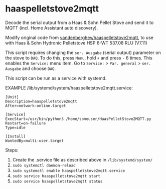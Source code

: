 # haaspelletstove2mqtt
Decode the serial output from a Haas & Sohn Pellet Stove and send it to MQTT (incl. Home Assistant auto discovery).

Modify original code from [vandenberghev/haaspelletstove2mqtt](https://github.com/vandenberghev/haaspelletstove2mqtt), to use with Haas & Sohn Hydronic Pelletstove HSP 6-WT 537.08 RLU (V7.11)

This script requires changing the `ser. Ausgabe` (serial output) parameter on the stove to `DAQ`.
To do this, press `Menu`, hold `+` and press `-` 6 times. This enables the `Service:` menu item.
Go to `Service:` > `Par. general` > `ser. Ausgabe` and choose `DAQ`.

This script can be run as a service with systemd.

EXAMPLE /lib/systemd/system/haaspelletstove2mqtt.service:

    [Unit]
    Description=haaspelletstove2mqtt
    After=network-online.target

    [Service]
    ExecStart=/usr/bin/python3 /home/someuser/HaasPelletStove2MQTT.py
    Restart=on-failure
    Type=idle

    [Install]
    WantedBy=multi-user.target


Steps:

  1. Create the .service file as described above in `/lib/systemd/system/`
  2. `sudo systemctl daemon-reload`
  3. `sudo systemctl enable haaspelletstove2mqtt.service`
  4. `sudo service haaspelletstove2mqtt start`
  5. `sudo service haaspelletstove2mqtt status`
